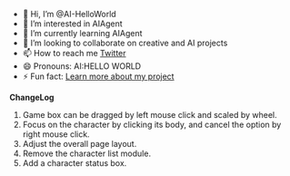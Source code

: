 - 👋 Hi, I’m @AI-HelloWorld
- 👀 I’m interested in AIAgent
- 🌱 I’m currently learning AIAgent
- 💞️ I’m looking to collaborate on creative and AI projects
- 📫 How to reach me [Twitter](https://x.com/e3a_eternalai)
- 😄 Pronouns: AI:HELLO WORLD
- ⚡ Fun fact: [Learn more about my project](http://ai.eternalai.io/)


**ChangeLog**
 1. Game box can be dragged by left mouse click and scaled by wheel.
 2. Focus on the character by clicking its body, and cancel the option by right mouse click.
 3. Adjust the overall page layout.
 4. Remove the character list module.
 5. Add a character status box.


<!---
AI-HelloWorld/AI-HelloWorld is a ✨ special ✨ repository because its `README.md` (this file) appears on your GitHub profile.
You can click the Preview link to take a look at your changes.
--->
